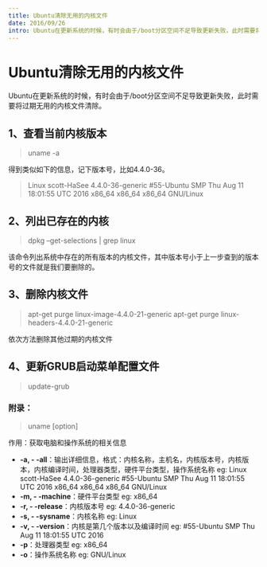 ```yaml
---
title: Ubuntu清除无用的内核文件
date: 2016/09/26
intro: Ubuntu在更新系统的时候，有时会由于/boot分区空间不足导致更新失败，此时需要将过期无用的内核文件清除。
---
```


# Ubuntu清除无用的内核文件

Ubuntu在更新系统的时候，有时会由于/boot分区空间不足导致更新失败，此时需要将过期无用的内核文件清除。

## 1、查看当前内核版本

> uname -a

得到类似如下的信息，记下版本号，比如4.4.0-36。

> Linux scott-HaSee 4.4.0-36-generic #55-Ubuntu SMP Thu Aug 11 18:01:55 UTC 2016 x86_64 x86_64 x86_64 GNU/Linux

## 2、列出已存在的内核

> dpkg –get-selections | grep linux

该命令列出系统中存在的所有版本的内核文件，其中版本号小于上一步查到的版本号的文件就是我们要删除的。

## 3、删除内核文件

> apt-get purge linux-image-4.4.0-21-generic
> apt-get purge linux-headers-4.4.0-21-generic

依次方法删除其他过期的内核文件

## 4、更新GRUB启动菜单配置文件

> update-grub

### 附录：

> uname [option]

作用：获取电脑和操作系统的相关信息

*   **-a, - -all**：输出详细信息，格式：内核名称，主机名，内核版本号，内核版本，内核编译时间，处理器类型，硬件平台类型，操作系统名称
    eg: Linux scott-HaSee 4.4.0-36-generic #55-Ubuntu SMP Thu Aug 11 18:01:55 UTC 2016 x86_64 x86_64 x86_64 GNU/Linux
*   **-m, - -machine**：硬件平台类型
    eg: x86_64
*   **-r, - -release**：内核版本号
    eg: 4.4.0-36-generic
*   **-s, - -sysname**：内核名称
    eg: Linux
*   **-v, - -version**：内核是第几个版本以及编译时间
    eg: #55-Ubuntu SMP Thu Aug 11 18:01:55 UTC 2016
*   **-p**：处理器类型
    eg: x86_64
*   **-o**：操作系统名称
    eg: GNU/Linux
